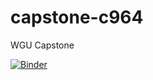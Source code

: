 # capstone-c964
WGU Capstone


[![Binder](https://mybinder.org/badge_logo.svg)](https://mybinder.org/v2/gh/jallirs/capstone-c964.git/master?urlpath=https%3A%2F%2Fgithub.com%2Fjallirs%2Fcapstone-c964%2Fblob%2Fmaster%2Fcar-price-regression.ipynb)
